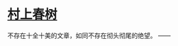 # [村上春树](https://github.com/miss-shiyi/miss-shiyi/issues/159)

不存在十全十美的文章，如同不存在彻头彻尾的绝望。
                                                            ——
